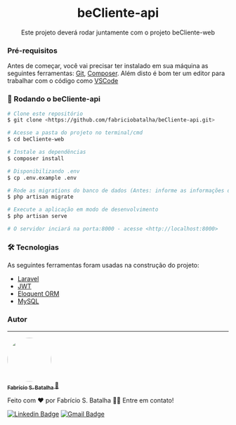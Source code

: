 <h1 align="center"> beCliente-api </h1>
<p align="center"> Este projeto deverá rodar juntamente com o projeto beCliente-web </p>

### Pré-requisitos

Antes de começar, você vai precisar ter instalado em sua máquina as seguintes ferramentas:
[Git](https://git-scm.com), [Composer](https://getcomposer.org/). 
Além disto é bom ter um editor para trabalhar com o código como [VSCode](https://code.visualstudio.com/)

### 🎲 Rodando o beCliente-api

```bash
# Clone este repositório
$ git clone <https://github.com/fabriciobatalha/beCliente-api.git>

# Acesse a pasta do projeto no terminal/cmd
$ cd beCliente-web

# Instale as dependências
$ composer install

# Disponibilizando .env
$ cp .env.example .env

# Rode as migrations do banco de dados (Antes: informe as informações do banco de dados no .env)
$ php artisan migrate

# Execute a aplicação em modo de desenvolvimento
$ php artisan serve

# O servidor inciará na porta:8000 - acesse <http://localhost:8000>
```

### 🛠 Tecnologias

As seguintes ferramentas foram usadas na construção do projeto:

- [Laravel](https://laravel.com/)
- [JWT](https://jwt.io/)
- [Eloquent ORM](https://laravel.com/docs/7.x/eloquent)
- [MySQL](https://www.mysql.com/)

### Autor
---

<a href="https://fabriciobatalha.dev/">
 <img style="border-radius: 50%;" src="https://avatars.githubusercontent.com/u/31200112?s=400&u=ffd97c33178a838085dd7e8945ef9cd2233c84b1&v=4" width="100px;" alt=""/>
 <br />
 <sub><b> Fabrício S. Batalha </b></sub></a> <a href="https://fabriciobatalha.dev/" title="">🚀</a>


Feito com ❤️ por Fabrício S. Batalha 👋🏽 Entre em contato!

[![Linkedin Badge](https://img.shields.io/badge/-Fabrício-blue?style=flat-square&logo=Linkedin&logoColor=white&link=https://www.linkedin.com/in/fabriciobatalha/)](https://www.linkedin.com/in/fabriciobatalha) 
[![Gmail Badge](https://img.shields.io/badge/-fabriciobatalha.dev@gmail.com-c14438?style=flat-square&logo=Gmail&logoColor=white&link=mailto:fabriciobatalha.dev@gmail.com)](mailto:fabriciobatalha.dev@gmail.com)
